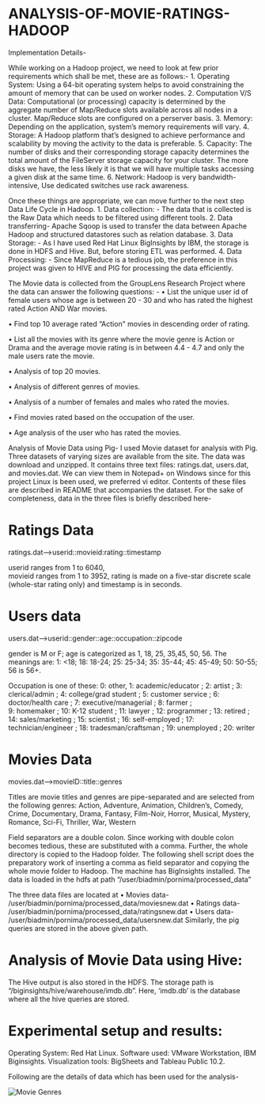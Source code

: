 # ANALYSIS-OF-MOVIE-RATINGS-HADOOP

Implementation Details- 
 
While working on a Hadoop project, we need to look at few prior requirements which shall be met, these are as follows:- 1. Operating System: Using a 64-bit operating system helps to avoid constraining the amount of memory that can be used on worker nodes. 2. Computation V/S Data: Computational (or processing) capacity is determined by the aggregate number of Map/Reduce slots available across all nodes in a cluster. Map/Reduce slots are configured on a perserver basis. 3. Memory: Depending on the application, system’s memory requirements will vary. 4. Storage: A Hadoop platform that’s designed to achieve performance and scalability by moving the activity to the data is preferable.  5.  Capacity: The number of disks and their corresponding storage capacity determines the total amount of the FileServer storage capacity for your cluster. The more disks we have, the less likely it is that we will have multiple tasks accessing a given disk at the same time.  6. Network:  Hadoop is very bandwidth-intensive, Use dedicated switches use rack awareness.  
 
Once these things are appropriate, we can move further to the next step Data Life Cycle in Hadoop. 1. Data collection: - The data that is collected is the Raw Data which needs to be filtered using different tools. 2. Data transferring- Apache Sqoop is used to transfer the data between Apache Hadoop and structured datastores such as relation database. 3. Data Storage: - As I have used Red Hat Linux BigInsights by IBM, the storage is done in HDFS and Hive. But, before storing ETL was performed. 4. Data Processing: - Since MapReduce is a tedious job, the preference in this project was given to HIVE and PIG for processing the data efficiently.  
 
 
 
The Movie data is collected from the GroupLens Research Project where the data can answer the following questions: - • List the unique user id of female users whose age is between 20 - 30 and who has rated the highest rated Action AND War movies. 
 
• Find top 10 average rated “Action" movies in descending order of rating. 
 
 
• List all the movies with its genre where the movie genre is Action or Drama and the average movie rating is in between 4.4 - 4.7 and only the male users rate the movie. 
 
• Analysis of top 20 movies. 
 
 
• Analysis of different genres of movies. 
 
• Analysis of a number of females and males who rated the movies. 
 
 
• Find movies rated based on the occupation of the user. 
 
• Age analysis of the user who has rated the movies. 
 
Analysis of Movie Data using Pig- I used Movie dataset for analysis with Pig. Three datasets of varying sizes are available from the site. The data was download and unzipped. It contains three text files: ratings.dat, users.dat, and movies.dat. We can view them in Notepad+ on Windows since for this project Linux is been used, we preferred vi editor. Contents of these files are described in README that accompanies the dataset. For the sake of completeness, data in the three files is briefly described here- 
 
# Ratings Data 
ratings.dat–>userid::movieid:rating::timestamp 
 
userid ranges from 1 to 6040,  
movieid ranges from 1 to 3952,  rating is made on a five-star discrete scale (whole-star rating only) and timestamp is in seconds. 
 

# Users data 
 
users.dat–>userid::gender::age::occupation::zipcode 
 
gender is M or F;  age is categorized as 1, 18, 25, 35,45, 50, 56.  The meanings are:  1: <18;  18: 18-24;  25: 25-34;  35: 35-44;  45: 45-49;  50: 50-55;  56 is 56+. 
 
Occupation is one of these:  0: other,  1: academic/educator ;  2: artist ;  3: clerical/admin ;  4: college/grad student ;  5: customer service ;  6: doctor/health care ;  7: executive/managerial ;  8: farmer ;  
9: homemaker ;  10: K-12 student ;  11: lawyer ;  12: programmer ;  13: retired ;  14: sales/marketing ;  15: scientist ;  16: self-employed ;  17: technician/engineer ;  18: tradesman/craftsman ;  19: unemployed ;  20: writer 
 
# Movies Data 
movies.dat–>movieID::title::genres 
 
Titles are movie titles and genres are pipe-separated and are selected from the following genres: Action, Adventure, Animation, Children’s, Comedy, Crime, Documentary, Drama, Fantasy, Film-Noir, Horror, Musical, Mystery, Romance, Sci-Fi, Thriller, War, Western 
 
Field separators are a double colon. Since working with double colon becomes tedious, these are substituted with a comma. Further, the whole directory is copied to the Hadoop folder. The following shell script does the preparatory work of inserting a comma as field separator and copying the whole movie folder to Hadoop. The machine has BigInsights installed.      The data is loaded in the hdfs at path        “/user/biadmin/pornima/processed_data” 
 
The three data files are located at  • Movies data- /user/biadmin/pornima/processed_data/moviesnew.dat • Ratings data- /user/biadmin/pornima/processed_data/ratingsnew.dat • Users data- /user/biadmin/pornima/processed_data/usersnew.dat Similarly, the pig queries are stored in the above given path. 

 
 
# Analysis of Movie Data using Hive: 
 
The Hive output is also stored in the HDFS. The storage path is “/biginsights/hive/warehouse/imdb.db”. Here, ‘imdb.db’ is the database where all the hive queries are stored.  
 
# Experimental setup and results: 
 
Operating System: Red Hat Linux. Software used: VMware Workstation, IBM Biginsights. Visualization tools: BigSheets and Tableau Public 10.2. 
 
Following are the details of data which has been used for the analysis-

![Movie Genres](testImages/Capture1.jpg)
 
